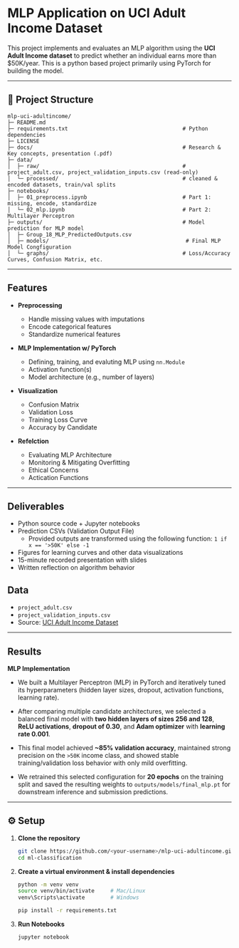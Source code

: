 # MLP Application on UCI Adult Income Dataset

This project implements and evaluates an MLP algorithm using the **UCI Adult Income dataset** to predict whether an individual earns more than $50K/year. This is a python based project primarily using PyTorch for building the model.

---

## 📂 Project Structure
```text
mlp-uci-adultincome/
├─ README.md
├─ requirements.txt                                    # Python dependencies             
├─ LICENSE
├─ docs/                                               # Research & Key concepts, presentation (.pdf)
├─ data/
│  ├─ raw/                                             # project_adult.csv, project_validation_inputs.csv (read-only)
│  └─ processed/                                       # cleaned & encoded datasets, train/val splits
├─ notebooks/
│  ├─ 01_preprocess.ipynb                              # Part 1: missing, encode, standardize
│  └─ 02_mlp.ipynb                                     # Part 2: Multilayer Perceptron
├─ outputs/                                            # Model prediction for MLP model                                
│  ├─ Group_18_MLP_PredictedOutputs.csv
│  ├─ models/                                           # Final MLP Model Congfiguration
│  └─ graphs/                                          # Loss/Accuracy Curves, Confusion Matrix, etc. 
```

---

## Features

- **Preprocessing**
  - Handle missing values with imputations
  - Encode categorical features
  - Standardize numerical features

- **MLP Implementation w/ PyTorch**
  - Defining, training, and evaluting MLP using `nn.Module`
  - Activation function(s)
  - Model architecture (e.g., number of layers)
 
- **Visualization**
  - Confusion Matrix
  - Validation Loss
  - Training Loss Curve
  - Accuracy by Candidate

- **Refelction**
  - Evaluating MLP Architecture
  - Monitoring & Mitigating Overfitting
  - Ethical Concerns
  - Actication Functions
 
---

## Deliverables
- Python source code + Jupyter notebooks  
- Prediction CSVs (Validation Output File)
  - Provided outputs are transformed using the following function: `1 if x == '>50K' else -1`
- Figures for learning curves and other data visualizations
- 15-minute recorded presentation with slides  
- Written reflection on algorithm behavior  

## Data
- `project_adult.csv`  
- `project_validation_inputs.csv`  
- Source: [UCI Adult Income Dataset](https://archive.ics.uci.edu/dataset/2/adult)  

---

## Results

**MLP Implementation**
- We built a Multilayer Perceptron (MLP) in PyTorch and iteratively tuned its hyperparameters (hidden layer sizes, dropout, activation functions, learning rate).

- After comparing multiple candidate architectures, we selected a balanced final model with **two hidden layers of sizes 256 and 128**, **ReLU activations**, **dropout of 0.30**, and **Adam optimizer** with **learning rate 0.001**.

- This final model achieved **~85% validation accuracy**, maintained strong precision on the `>50K` income class, and showed stable training/validation loss behavior with only mild overfitting.

- We retrained this selected configuration for **20 epochs** on the training split and saved the resulting weights to `outputs/models/final_mlp.pt` for downstream inference and submission predictions.

---

## ⚙️ Setup

1. **Clone the repository**
   ```bash
   git clone https://github.com/<your-username>/mlp-uci-adultincome.git
   cd ml-classification
2. **Create a virtual environment & install dependencies**
    ```bash
    python -m venv venv
    source venv/bin/activate     # Mac/Linux
    venv\Scripts\activate        # Windows

    pip install -r requirements.txt
    ```
3. **Run Notebooks**
    ```bash
    jupyter notebook

    ```
